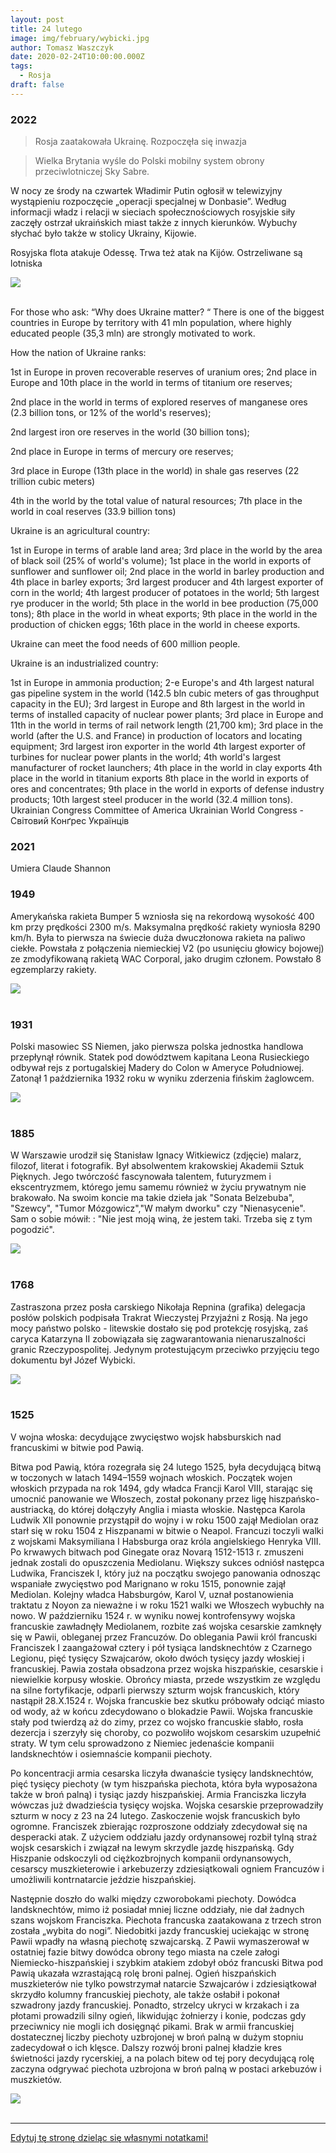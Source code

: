 ```yaml
---
layout: post
title: 24 lutego
image: img/february/wybicki.jpg
author: Tomasz Waszczyk
date: 2020-02-24T10:00:00.000Z
tags:
  - Rosja
draft: false
---
```


### 2022

> Rosja zaatakowała Ukrainę. Rozpoczęła się inwazja

> Wielka Brytania wyśle do Polski mobilny system obrony przeciwlotniczej Sky Sabre.

W nocy ze środy na czwartek Władimir Putin ogłosił w telewizyjny wystąpieniu rozpoczęcie „operacji specjalnej w Donbasie”. Według informacji władz i relacji w sieciach społecznościowych rosyjskie siły zaczęły ostrzał ukraińskich miast także z innych kierunków. Wybuchy słychać było także w stolicy Ukrainy, Kijowie.

Rosyjska flota atakuje Odessę. Trwa też atak na Kijów. Ostrzeliwane są lotniska

<img src="./img/february/wojnaputina.jpg"><br><br>

For those who ask: “Why does Ukraine matter? “
There is one of the biggest countries in Europe by territory with 41 mln population, where highly educated people (35,3 mln) are strongly motivated to work.

How the nation of Ukraine ranks:

1st in Europe in proven recoverable reserves of uranium ores;
2nd place in Europe and 10th place in the world in terms of titanium ore reserves;

2nd place in the world in terms of explored reserves of manganese ores (2.3 billion tons, or 12% of the world's reserves);

2nd largest iron ore reserves in the world (30 billion tons);

2nd place in Europe in terms of mercury ore reserves;

3rd place in Europe (13th place in the world) in shale gas reserves (22 trillion cubic meters)

4th in the world by the total value of natural resources;
7th place in the world in coal reserves (33.9 billion tons)

Ukraine is an agricultural country:

1st in Europe in terms of arable land area;
3rd place in the world by the area of black soil (25% of world's volume);
1st place in the world in exports of sunflower and sunflower oil;
2nd place in the world in barley production and 4th place in barley exports;
3rd largest producer and 4th largest exporter of corn in the world;
4th largest producer of potatoes in the world;
5th largest rye producer in the world;
5th place in the world in bee production (75,000 tons);
8th place in the world in wheat exports;
9th place in the world in the production of chicken eggs;
16th place in the world in cheese exports.

Ukraine can meet the food needs of 600 million people.

Ukraine is an industrialized country:

1st in Europe in ammonia production;
2-е Europe's and 4th largest natural gas pipeline system in the world (142.5 bln cubic meters of gas throughput capacity in the EU);
3rd largest in Europe and 8th largest in the world in terms of installed capacity of nuclear power plants;
3rd place in Europe and 11th in the world in terms of rail network length (21,700 km);
3rd place in the world (after the U.S. and France) in production of locators and locating equipment;
3rd largest iron exporter in the world
4th largest exporter of turbines for nuclear power plants in the world;
4th world's largest manufacturer of rocket launchers;
4th place in the world in clay exports
4th place in the world in titanium exports
8th place in the world in exports of ores and concentrates;
9th place in the world in exports of defense industry products;
10th largest steel producer in the world (32.4 million tons).
Ukrainian Congress Committee of America Ukrainian World Congress - Свiтовий Конґрес Українців

### 2021

Umiera Claude Shannon

### 1949

Amerykańska rakieta Bumper 5 wzniosła się na rekordową wysokość 400 km przy prędkości 2300 m/s.
Maksymalna prędkość rakiety wyniosła 8290 km/h. Była to pierwsza na świecie duża dwuczłonowa rakieta na paliwo ciekłe. Powstała z połączenia niemieckiej V2 (po usunięciu głowicy bojowej) ze zmodyfikowaną rakietą WAC Corporal, jako drugim członem. Powstało 8 egzemplarzy rakiety.

<img src="./img/february/bumper.jpg"><br><br>

### 1931

Polski masowiec SS Niemen, jako pierwsza polska jednostka handlowa przepłynął równik.
Statek pod dowództwem kapitana Leona Rusieckiego odbywał rejs z portugalskiej Madery do Colon w Ameryce Południowej. Zatonął 1 października 1932 roku w wyniku zderzenia fińskim żaglowcem.

<img src="./img/february/niemen.jpg"/><br><br>

### 1885

W Warszawie urodził się Stanisław Ignacy Witkiewicz (zdjęcie) malarz, filozof, literat i fotografik.
Był absolwentem krakowskiej Akademii Sztuk Pięknych. Jego twórczość fascynowała talentem, futuryzmem i ekscentryzmem, którego jemu samemu również w życiu prywatnym nie brakowało.
Na swoim koncie ma takie dzieła jak "Sonata Belzebuba", "Szewcy", "Tumor Mózgowicz","W małym dworku" czy "Nienasycenie".
Sam o sobie mówił: : "Nie jest moją winą, że jestem taki. Trzeba się z tym pogodzić".

<img src="./img/february/witkiewicz.jpg"/><br><br>

### 1768

Zastraszona przez posła carskiego Nikołaja Repnina (grafika) delegacja posłów polskich podpisała Trakrat Wieczystej Przyjaźni z Rosją. Na jego mocy państwo polsko - litewskie dostało się pod protekcję rosyjską, zaś caryca Katarzyna II zobowiązała się zagwarantowania nienaruszalności granic Rzeczypospolitej. Jedynym protestującym przeciwko przyjęciu tego dokumentu był Józef Wybicki.

<img src="./img/february/wybicki.jpg"/><br><br>

### 1525

V wojna włoska: decydujące zwycięstwo wojsk habsburskich nad francuskimi w bitwie pod Pawią.

Bitwa pod Pawią, która rozegrała się 24 lutego 1525, była decydującą bitwą w toczonych w latach 1494–1559 wojnach włoskich. Początek wojen włoskich przypada na rok 1494, gdy władca Francji Karol VIII, starając się umocnić panowanie we Włoszech, został pokonany przez ligę hiszpańsko-austriacką, do której dołączyły Anglia i miasta włoskie. Następca Karola Ludwik XII ponownie przystąpił do wojny i w roku 1500 zajął Mediolan oraz starł się w roku 1504 z Hiszpanami w bitwie o Neapol. Francuzi toczyli walki z wojskami Maksymiliana I Habsburga oraz króla angielskiego Henryka VIII. Po krwawych bitwach pod Ginegate oraz Novarą 1512-1513 r. zmuszeni jednak zostali do opuszczenia Mediolanu. Większy sukces odniósł następca Ludwika, Franciszek I, który już na początku swojego panowania odnosząc wspaniałe zwycięstwo pod Marignano w roku 1515, ponownie zajął Mediolan. Kolejny władca Habsburgów, Karol V, uznał postanowienia traktatu z Noyon za nieważne i w roku 1521 walki we Włoszech wybuchły na nowo. W październiku 1524 r. w wyniku nowej kontrofensywy wojska francuskie zawładnęły Mediolanem, rozbite zaś wojska cesarskie zamknęły się w Pawii, obleganej przez Francuzów. Do oblegania Pawii król francuski Franciszek I zaangażował cztery i pół tysiąca landsknechtów z Czarnego Legionu, pięć tysięcy Szwajcarów, około dwóch tysięcy jazdy włoskiej i francuskiej. Pawia została obsadzona przez wojska hiszpańskie, cesarskie i niewielkie korpusy włoskie. Obrońcy miasta, przede wszystkim ze względu na silne fortyfikacje, odparli pierwszy szturm wojsk francuskich, który nastąpił 28.X.1524 r. Wojska francuskie bez skutku próbowały odciąć miasto od wody, aż w końcu zdecydowano o blokadzie Pawii. Wojska francuskie stały pod twierdzą aż do zimy, przez co wojsko francuskie słabło, rosła dezercja i szerzyły się choroby, co pozwoliło wojskom cesarskim uzupełnić straty. W tym celu sprowadzono z Niemiec jedenaście kompanii landsknechtów i osiemnaście kompanii piechoty.

Po koncentracji armia cesarska liczyła dwanaście tysięcy landsknechtów, pięć tysięcy piechoty (w tym hiszpańska piechota, która była wyposażona także w broń palną) i tysiąc jazdy hiszpańskiej. Armia Franciszka liczyła wówczas już dwadzieścia tysięcy wojska. Wojska cesarskie przeprowadziły szturm w nocy z 23 na 24 lutego. Zaskoczenie wojsk francuskich było ogromne. Franciszek zbierając rozproszone oddziały zdecydował się na desperacki atak. Z użyciem oddziału jazdy ordynansowej rozbił tylną straż wojsk cesarskich i związał na lewym skrzydle jazdę hiszpańską. Gdy Hiszpanie odskoczyli od ciężkozbrojnych kompanii ordynansowych, cesarscy muszkieterowie i arkebuzerzy zdziesiątkowali ogniem Francuzów i umożliwili kontrnatarcie jeździe hiszpańskiej.

Następnie doszło do walki między czworobokami piechoty. Dowódca landsknechtów, mimo iż posiadał mniej liczne oddziały, nie dał żadnych szans wojskom Franciszka. Piechota francuska zaatakowana z trzech stron została „wybita do nogi”. Niedobitki jazdy francuskiej uciekając w stronę Pawii wpadły na własną piechotę szwajcarską. Z Pawii wymaszerował w ostatniej fazie bitwy dowódca obrony tego miasta na czele załogi Niemiecko-hiszpańskiej i szybkim atakiem zdobył obóz francuski Bitwa pod Pawią ukazała wzrastającą rolę broni palnej. Ogień hiszpańskich muszkieterów nie tylko powstrzymał natarcie Szwajcarów i zdziesiątkował skrzydło kolumny francuskiej piechoty, ale także osłabił i pokonał szwadrony jazdy francuskiej. Ponadto, strzelcy ukryci w krzakach i za płotami prowadzili silny ogień, likwidując żołnierzy i konie, podczas gdy przeciwnicy nie mogli ich dosięgnąć pikami. Brak w armii francuskiej dostatecznej liczby piechoty uzbrojonej w broń palną w dużym stopniu zadecydował o ich klęsce. Dalszy rozwój broni palnej kładzie kres świetności jazdy rycerskiej, a na polach bitew od tej pory decydującą rolę zaczyna odgrywać piechota uzbrojona w broń palną w postaci arkebuzów i muszkietów.

<img src="./img/february/bitwa.jpg"/><br><br>

---

<a href="https://github.com/TomaszWaszczyk/historia.waszczyk.com/edit/master/src/content/february-24.md" target="_blank">Edytuj tę stronę dzieląc się własnymi notatkami!</a>

